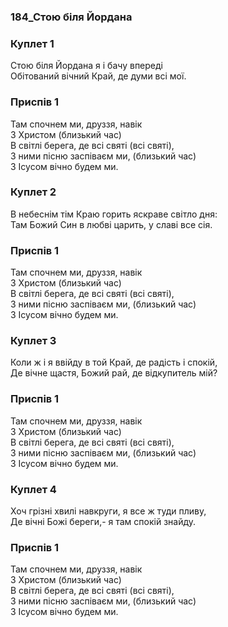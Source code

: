 ### 184_Стою біля Йордана
### Куплет 1
Стою біля Йордана я і бачу впереді<br/>Обітований вічний Край, де думи всі мої.
### Приспів 1
Там спочнем ми, друззя, навік<br/>З Христом (близький час)<br/>В світлі берега, де всі святі (всі святі),<br/>З ними пісню заспіваєм ми, (близький час)<br/>З Ісусом вічно будем  ми.
### Куплет 2
В небеснім тім Краю горить яскраве світло дня:<br/>Там Божий Син в любві царить, у славі все сія.
### Приспів 1
Там спочнем ми, друззя, навік<br/>З Христом (близький час)<br/>В світлі берега, де всі святі (всі святі),<br/>З ними пісню заспіваєм ми, (близький час)<br/>З Ісусом вічно будем  ми.
### Куплет 3
Коли ж і я ввійду в той Край, де радість і спокій,<br/>Де вічне щастя, Божий рай, де відкупитель мій?
### Приспів 1
Там спочнем ми, друззя, навік<br/>З Христом (близький час)<br/>В світлі берега, де всі святі (всі святі),<br/>З ними пісню заспіваєм ми, (близький час)<br/>З Ісусом вічно будем  ми.
### Куплет 4
Хоч грізні хвилі навкруги, я все ж туди пливу,<br/>Де вічні Божі береги,- я там спокій знайду.
### Приспів 1
Там спочнем ми, друззя, навік<br/>З Христом (близький час)<br/>В світлі берега, де всі святі (всі святі),<br/>З ними пісню заспіваєм ми, (близький час)<br/>З Ісусом вічно будем  ми.
